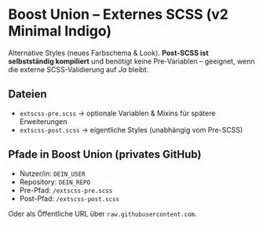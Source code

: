 # Boost Union – Externes SCSS (v2 Minimal Indigo)

Alternative Styles (neues Farbschema & Look). **Post-SCSS ist selbstständig kompiliert** und benötigt keine Pre-Variablen – geeignet, wenn die externe SCSS-Validierung auf *Ja* bleibt.

## Dateien
- `extscss-pre.scss` → optionale Variablen & Mixins für spätere Erweiterungen
- `extscss-post.scss` → eigentliche Styles (unabhängig vom Pre-SCSS)

## Pfade in Boost Union (privates GitHub)
- Nutzer/in: `DEIN_USER`
- Repository: `DEIN_REPO`
- Pre-Pfad: `/extscss-pre.scss`
- Post-Pfad: `/extscss-post.scss`

Oder als Öffentliche URL über `raw.githubusercontent.com`.
